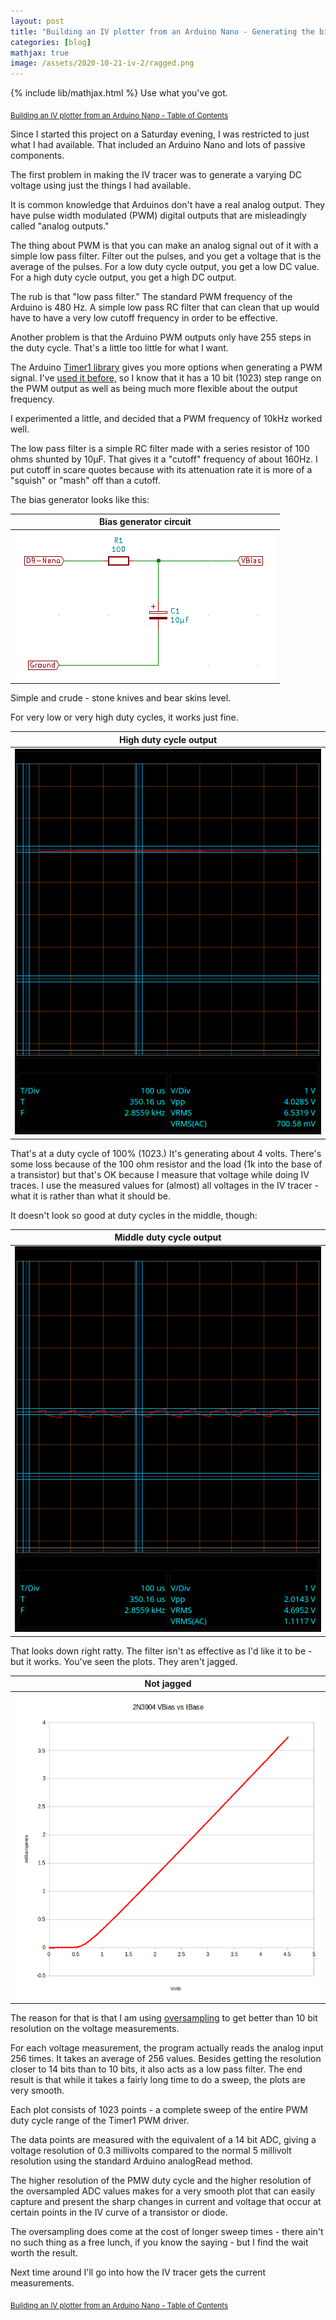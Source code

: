 ```yaml
---
layout: post
title: "Building an IV plotter from an Arduino Nano - Generating the bias voltage with stone knives and bearskins"
categories: [blog]
mathjax: true
image: /assets/2020-10-21-iv-2/ragged.png
---
```

{% include lib/mathjax.html %}
Use what you've got.

<sub>[Building an IV plotter from an Arduino Nano - Table of Contents](iv-1-toc)</sub>

Since I started this project on a Saturday evening, I was restricted to just what I had available.  That included an Arduino Nano and lots of passive components.

The first problem in making the IV tracer was to generate a varying DC voltage using just the things I had available.

It is common knowledge that Arduinos don't have a real analog output.  They have pulse width modulated (PWM) digital outputs that are misleadingly called "analog outputs."

The thing about PWM is that you can make an analog signal out of it with a simple low pass filter.  Filter out the pulses, and you get a voltage that is the average of the pulses.  For a low duty cycle output, you get a low DC value.  For a high duty cycle output, you get a high DC output.

The rub is that "low pass filter."  The standard PWM frequency of the Arduino is 480 Hz.  A simple low pass RC filter that can clean that up would have to have a very low cutoff frequency in order to be effective.

Another problem is that the Arduino PWM outputs only have 255 steps in the duty cycle.  That's a little too little for what I want.

The Arduino [Timer1 library](https://github.com/PaulStoffregen/TimerOne) gives you more options when generating a PWM signal.  I've [used it before,](leddriver) so I know that it has a 10 bit (1023) step range on the PWM output as well as being much more flexible about the output frequency.

I experimented a little, and decided that a PWM frequency of 10kHz worked well.

The low pass filter is a simple RC filter made with a series resistor of 100 ohms shunted by 10µF.  That gives it a "cutoff" frequency of about 160Hz.  I put cutoff in scare quotes because with its attenuation rate it is more of a "squish" or "mash" off than a cutoff.

The bias generator looks like this:

|Bias generator circuit|
|----------------|
|![Bias generator circuit](/assets/2020-10-21-iv-2/biasgenerator.png)|

Simple and crude - stone knives and bear skins level.

For very low or very high duty cycles, it works just fine.

|High duty cycle output|
|----------------|
|![High duty cycle output](/assets/2020-10-21-iv-2/clean.png)|

That's at a duty cycle of 100% (1023.)  It's generating about 4 volts.  There's some loss because of the 100 ohm resistor and the load (1k into the base of a transistor) but that's OK because I measure that voltage while doing IV traces.  I use the measured values for (almost) all voltages in the IV tracer - what it is rather than what it should be.

It doesn't look so good at duty cycles in the middle, though:

|Middle duty cycle output|
|----------------|
|![Middle duty cycle output](/assets/2020-10-21-iv-2/ragged.png)|


That looks down right ratty.  The filter isn't as effective as I'd like it to be - but it works.  You've seen the plots.  They aren't jagged.

|Not jagged|
|----------------|
|![Not jagged](/assets/2020-10-21-iv-2/vbias-ib-3904.png)|

The reason for that is that I am using [oversampling](https://en.wikipedia.org/wiki/Oversampling) to get better than 10 bit resolution on the voltage measurements.

For each voltage measurement, the program actually reads the analog input 256 times.  It takes an average of 256 values.  Besides getting the resolution closer to 14 bits than to 10 bits, it also acts as a low pass filter.  The end result is that while it takes a fairly long time to do a sweep, the plots are very smooth.

Each plot consists of 1023 points - a complete sweep of the entire PWM duty cycle range of the Timer1 PWM driver.

The data points are measured with the equivalent of a 14 bit ADC, giving a voltage resolution of 0.3 millivolts compared to the normal 5 millivolt resolution using the standard Arduino analogRead method.

The higher resolution of the PMW duty cycle and the higher resolution of the oversampled ADC values makes for a very smooth plot that can easily capture and present the sharp changes in current and voltage that occur at certain points in the IV curve of a transistor or diode.

The oversampling does come at the cost of longer sweep times - there ain't no such thing as a free lunch, if you know the saying - but I find the wait worth the result.

Next time around I'll go into how the IV tracer gets the current measurements. 

<sub>[Building an IV plotter from an Arduino Nano - Table of Contents](iv-1-toc)</sub>
